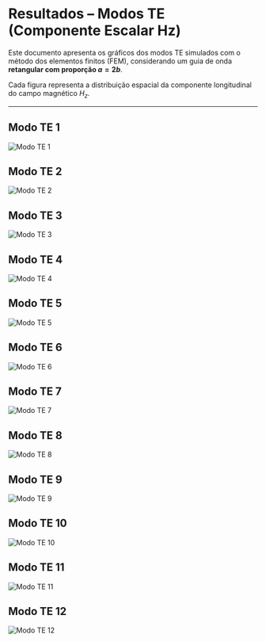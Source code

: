 # Resultados – Modos TE (Componente Escalar Hz)

Este documento apresenta os gráficos dos modos TE simulados com o método dos elementos finitos (FEM), considerando um guia de onda **retangular com proporção $` a = 2b `$**.

Cada figura representa a distribuição espacial da componente longitudinal do campo magnético $` H_z `$.

---

## Modo TE 1
![Modo TE 1](../out/img/te_te_retangular/modo_1_TE.png)

## Modo TE 2
![Modo TE 2](../out/img/te_te_retangular/modo_2_TE.png)

## Modo TE 3
![Modo TE 3](../out/img/te_te_retangular/modo_3_TE.png)

## Modo TE 4
![Modo TE 4](../out/img/te_te_retangular/modo_4_TE.png)

## Modo TE 5
![Modo TE 5](../out/img/te_te_retangular/modo_5_TE.png)

## Modo TE 6
![Modo TE 6](../out/img/te_te_retangular/modo_6_TE.png)

## Modo TE 7
![Modo TE 7](../out/img/te_te_retangular/modo_7_TE.png)

## Modo TE 8
![Modo TE 8](../out/img/te_te_retangular/modo_8_TE.png)

## Modo TE 9
![Modo TE 9](../out/img/te_te_retangular/modo_9_TE.png)

## Modo TE 10
![Modo TE 10](../out/img/te_te_retangular/modo_10_TE.png)

## Modo TE 11
![Modo TE 11](../out/img/te_te_retangular/modo_11_TE.png)

## Modo TE 12
![Modo TE 12](../out/img/te_te_retangular/modo_12_TE.png)
